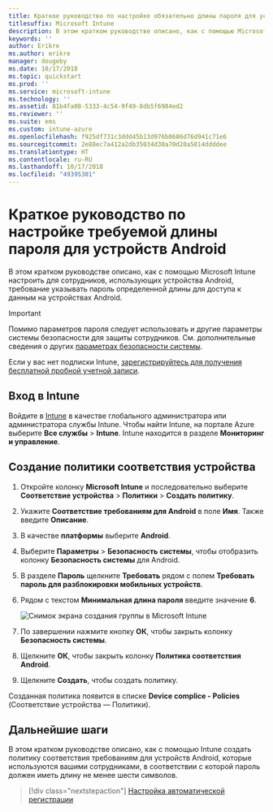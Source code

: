 ```yaml
---
title: Краткое руководство по настройке обязательно длины пароля для устройств Android
titlesuffix: Microsoft Intune
description: В этом кратком руководстве описано, как с помощью Microsoft Intune настроить длину пароля, требуемую для всех устройств Android.
keywords: ''
author: Erikre
ms.author: erikre
manager: dougeby
ms.date: 10/17/2018
ms.topic: quickstart
ms.prod: ''
ms.service: microsoft-intune
ms.technology: ''
ms.assetid: 81b4fa08-5333-4c54-9f49-8db5f6984ed2
ms.reviewer: ''
ms.suite: ems
ms.custom: intune-azure
ms.openlocfilehash: f925df731c3ddd45b13d976b0686d76d941c71e6
ms.sourcegitcommit: 2e88ec7a412a2db35034d30a70d20a5014ddddee
ms.translationtype: HT
ms.contentlocale: ru-RU
ms.lasthandoff: 10/17/2018
ms.locfileid: "49395301"
---
```

# <a name="quickstart-set-a-required-password-length-for-android-devices"></a>Краткое руководство по настройке требуемой длины пароля для устройств Android

В этом кратком руководстве описано, как с помощью Microsoft Intune настроить для сотрудников, использующих устройства Android, требование указывать пароль определенной длины для доступа к данным на устройствах Android. 

> [!IMPORTANT]
> Помимо параметров пароля следует использовать и другие параметры системы безопасности для защиты сотрудников. См. дополнительные сведения о других [параметрах безопасности системы](compliance-policy-create-android-for-work.md#system-security-settings).

Если у вас нет подписки Intune, [зарегистрируйтесь для получения бесплатной пробной учетной записи](free-trial-sign-up.md).

## <a name="sign-in-to-intune"></a>Вход в Intune

Войдите в [Intune](https://aka.ms/intuneportal) в качестве глобального администратора или администратора службы Intune. Чтобы найти Intune, на портале Azure выберите **Все службы**  >  **Intune**. Intune находится в разделе **Мониторинг и управление**.

## <a name="create-a-device-compliance-policy"></a>Создание политики соответствия устройства
1. Откройте колонку **Microsoft Intune** и последовательно выберите **Соответствие устройства** > **Политики** > **Создать политику**.
2. Укажите **Соответствие требованиям для Android** в поле **Имя**. Также введите **Описание**.
3. В качестве **платформы** выберите **Android**. 
4. Выберите **Параметры** > **Безопасность системы**, чтобы отобразить колонку **Безопасность системы** для Android.
5. В разделе **Пароль** щелкните **Требовать** рядом с полем **Требовать пароль для разблокировки мобильных устройств**.
6. Рядом с текстом **Минимальная длина пароля** введите значение **6**.  

    ![Снимок экрана создания группы в Microsoft Intune](./media/quickstart-set-password-length-android-01.png)

7. По завершении нажмите кнопку **ОК**, чтобы закрыть колонку **Безопасность системы**. 
8. Щелкните **ОК**, чтобы закрыть колонку **Политика соответствия Android**. 
9. Щелкните **Создать**, чтобы создать политику.

Созданная политика появится в списке **Device complice - Policies** (Соответствие устройства — Политики). 

## <a name="next-steps"></a>Дальнейшие шаги

В этом кратком руководстве описано, как с помощью Intune создать политику соответствия требованиям для устройств Android, которые используются вашими сотрудниками, в соответствии с которой пароль должен иметь длину не менее шести символов.

> [!div class="nextstepaction"]
> [Настройка автоматической регистрации](quickstart-setup-auto-enrollment.md)
